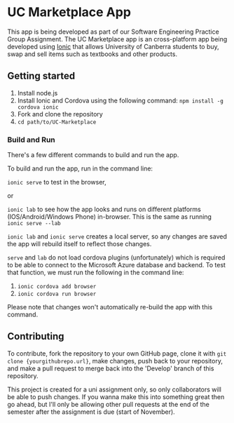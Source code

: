 # UC Marketplace App

This app is being developed as part of our Software Engineering Practice Group Assignment. The UC Marketplace app is an cross-platform app being developed using [Ionic](https://ionicframework.com/) that allows University of Canberra students to buy, swap and sell items such as textbooks and other products.

## Getting started
1. Install node.js
2. Install Ionic and Cordova using the following command:
```npm install -g cordova ionic``` 
3. Fork and clone the repository
4. ```cd path/to/UC-Marketplace```

### Build and Run
There's a few different commands to build and run the app.

To build and run the app, run in the command line:

 ```ionic serve``` to test in the browser,

or

```ionic lab``` to see how the app looks and runs on different platforms (IOS/Android/Windows Phone) in-browser. This is the same as running ```ionic serve --lab```

`ionic lab` and `ionic serve` creates a local server, so any changes are saved the app will rebuild itself to reflect those changes.

`serve` and `lab` do not load cordova plugins (unfortunately) which is required to be able to connect to the Microsoft Azure database and backend. To test that function, we must run the following in the command line:
1. ```ionic cordova add browser```
2. ```ionic cordova run browser```

Please note that changes won't automatically re-build the app with this command.

## Contributing
To contribute, fork the repository to your own GitHub page, clone it with ``git clone {yourgithubrepo.url}``, make changes, push back to your repository, and make a pull request to merge back into the 'Develop' branch of this repository. 

This project is created for a uni assignment only, so only collaborators will be able to push changes. If you wanna make this into something great then go ahead, but I'll only be allowing other pull requests at the end of the semester after the assignment is due (start of November).